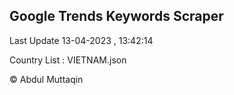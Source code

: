 

## Google Trends Keywords Scraper 
 
Last Update 13-04-2023 , 13:42:14

Country List :
VIETNAM.json



© Abdul Muttaqin 

